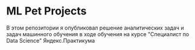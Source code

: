 # ML Pet Projects
В этом репозитории я опубликовал решение аналитических задач и задач машинного обучения в ходе обучения на курсе "Специалист по Data Science" Яндекс.Практикума
